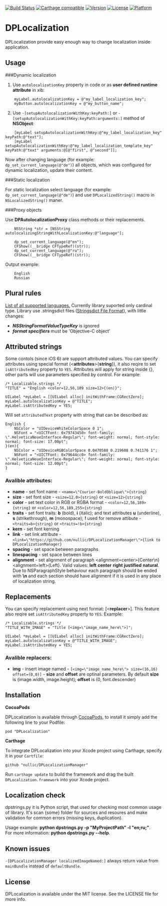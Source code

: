 [![Build Status](https://travis-ci.org/nullic/DPLocalizationManager.svg)](https://travis-ci.org/nullic/DPLocalizationManager)
[![Carthage compatible](https://img.shields.io/badge/Carthage-compatible-4BC51D.svg?style=flat)](https://github.com/Carthage/Carthage)
[![Version](https://img.shields.io/cocoapods/v/DPLocalization.svg?style=flat)](http://cocoapods.org/pods/DPLocalization)
[![License](https://img.shields.io/cocoapods/l/DPLocalization.svg?style=flat)](http://cocoapods.org/pods/DPLocalization)
[![Platform](https://img.shields.io/cocoapods/p/DPLocalization.svg?style=flat)](http://cocoapods.org/pods/DPLocalization)
 

# DPLocalization

DPLocalization provide easy enough way to change localization inside application.


## Usage

###Dynamic localization

1. Use ```autolocalizationKey``` property in code or as **user defined runtime attribute** in xib:

```
	myLabel.autolocalizationKey = @"my_label_localization_key";
	myButton.autolocalizationKey = @"my_button_name";
```

2. Use ```-[setupAutolocalizationWithKey:keyPath:]``` or ```-[setupAutolocalizationWithKey:keyPath:arguments:]``` method of **NSObject**:

```
	[myLabel setupAutolocalizationWithKey:@"my_label_localization_key" keyPath:@"text"];
	[myLabel setupAutolocalizationWithKey:@"my_label_localization_template_key" keyPath:@"text" arguments:@[@"first", @"second"]];
```

Now after changing language (for example: ```dp_set_current_language(@"de")```) all objects, which was configured for dynamic localization, update their content.


###Static localization

For static localization select language (for example: ```dp_set_current_language(@"de")```) and use ```DPLocalizedString()``` macro in ```NSLocalizedString()``` maner.


###Proxy objects

Use **DPAutolocalizationProxy** class methods or their replacements.

```
    NSString *str = [NSString autolocalizingStringWithLocalizationKey:@"language"];

    dp_set_current_language(@"en");
    CFShow((__bridge CFTypeRef)(str));
    dp_set_current_language(@"ru");
    CFShow((__bridge CFTypeRef)(str));
```

Output example:
```
	English
	Russian
```

 
## Plural rules
 
[List of all supported languages.](http://www.unicode.org/cldr/charts/latest/supplemental/language_plural_rules.html) Currently library suported only cardinal type.
Library use .stringsdict files ([Stringsdict File Format](https://developer.apple.com/library/ios/documentation/MacOSX/Conceptual/BPInternational/StringsdictFileFormat/StringsdictFileFormat.html)), with little changes:
* ***NSStringFormatValueTypeKey*** is ignored
* ***format specifiers*** must be 'Objective-C object'

 

## Attributed strings

Some contols (since iOS 6) are support attributed values. You can specify attributes using special format (<**attributes**>{**string**}), it also reqire to set ```isAttributedKey``` property to ```YES```. Attributes will apply for string inside {}, other parts will use parameters specified by control. For example:
```
/* Localizable.strings */
"TITLE" = "English <color=12,56,189 size=12>{(en)}";
```
```
UILabel *myLabel = [[UILabel alloc] initWithFrame:CGRectZero];
myLabel.autolocalizationKey = @"TITLE";
myLabel.isAttributedKey = YES;
```
Will set ```attributedText``` property with string that can be described as:
```
English {
    NSColor = "UIDeviceWhiteColorSpace 0 1";
    NSFont = "<UICTFont: 0x79743450> font-family: \".HelveticaNeueInterface-Regular\"; font-weight: normal; font-style: normal; font-size: 17.00pt";
}(en){
    NSColor = "UIDeviceRGBColorSpace 0.0470588 0.219608 0.741176 1";
    NSFont = "<UICTFont: 0x79644cc0> font-family: \".HelveticaNeueInterface-Regular\"; font-weight: normal; font-style: normal; font-size: 12.00pt";
}
```

### Avalible attributes:
* **name** - set font name - ```<name=\"Courier-BoldOblique\">{string}```
* **size** - set font size - ```<size=12.0>{string}``` or ```<size=12>{string}```
* **color** - set text color in RGB or RGBA format - ```<color=12,56,189>{string}``` or ```<color=12,56,189,255>{string}```
* **traits** - set font traits: **b** (bold), **i** (italic); and text attributes **u** (underline), **s** (strikethrough), **m** (monospace); **!** used for remove attibute - ```<traits=b>{string}``` or ```<traits=!b>{string}```
* **kern** - set font kerning
* **link** - set link attribute - ```<link=\"https://github.com/nullic/DPLocalizationManager\">{link to DPLocalizationManager}```
* **spacing** - set space between paragraphs
* **linespacing** - set space between lines
* **alignment** - set alignment of paragraph <alignment=center>{Center\n}<alignment=left>{Left}. Valid values: **left** **center** **right** **justified** **natural**. Due to NSParagraphStyle behaviour each paragraph should be ended with **\n** and each section should have alignment if it is used in any place of localization string.



## Replacements
You can specify replacement using next format: [<**replacer**>]. This feature also reqire set ```isAttributedKey``` property to ```YES```.
Example:
```
/* Localizable.strings */
"TITLE_WITH_IMAGE" = "Title [<img=\"image_name_here\">]";
```
```
UILabel *myLabel = [[UILabel alloc] initWithFrame:CGRectZero];
myLabel.autolocalizationKey = @"TITLE_WITH_IMAGE";
myLabel.isAttributedKey = YES;
```

### Avalible replacers:
* **img** - insert image named - ```[<img=\"image_name_here\"> size=(16,16) offset=(0,0)]``` - **size** and **offset** are optinal parameters. By default **size** is (image.width, image.height); **offset** is (0, font.descender)


## Installation

**CocoaPods**

DPLocalization is available through [CocoaPods](http://cocoapods.org), to install
it simply add the following line to your Podfile:

    pod "DPLocalization"

**Carthage**

To integrate DPLocalization into your Xcode project using Carthage, specify it in your `Cartfile`:

    github "nullic/DPLocalizationManager"

Run `carthage update` to build the framework and drag the built `DPLocalization.framework` into your Xcode project.


## Localization check

dpstrings.py it is Python script, that used for checking most common usage of library. It's scan {some} folder for sources and resoures and make validation  for common errors (missing keys, duplication).

Usage example: **python dpstrings.py -p "MyProjectPath" -l "en;ru;"**.<br/>
For more information: **python dpstrings.py --help**.


## Known issues

```-[DPLocalizationManager localizedImageNamed:]``` always return value from ```mainBundle``` instead of ```defaultBundle```.
 
 
## License

DPLocalization is available under the MIT license. See the LICENSE file for more info.
